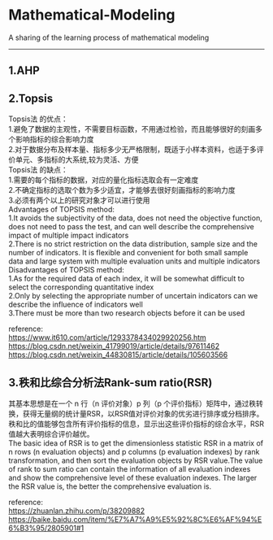 # Mathematical-Modeling

A sharing of the learning process of mathematical modeling

---

## 1.AHP


## 2.Topsis

Topsis法 的优点：<br/>
1.避免了数据的主观性，不需要目标函数，不用通过检验，而且能够很好的刻画多个影响指标的综合影响力度<br/>
2.对于数据分布及样本量、指标多少无严格限制，既适于小样本资料，也适于多评价单元、多指标的大系统,较为灵活、方便<br/>
Topsis法 的缺点：<br/>
1.需要的每个指标的数据，对应的量化指标选取会有一定难度<br/>
2.不确定指标的选取个数为多少适宜，才能够去很好刻画指标的影响力度<br/>
3.必须有两个以上的研究对象才可以进行使用<br/>
Advantages of TOPSIS method:<br/>
1.It avoids the subjectivity of the data, does not need the objective function, does not need to pass the test, and can well describe the comprehensive impact of multiple impact indicators<br/>
2.There is no strict restriction on the data distribution, sample size and the number of indicators. It is flexible and convenient for both small sample data and large system with multiple evaluation units and multiple indicators<br/>
Disadvantages of TOPSIS method:<br/>
1.As for the required data of each index, it will be somewhat difficult to select the corresponding quantitative index<br/>
2.Only by selecting the appropriate number of uncertain indicators can we describe the influence of indicators well<br/>
3.There must be more than two research objects before it can be used<br/>

reference:<br/>
https://www.it610.com/article/1293378434029920256.htm<br/>
https://blog.csdn.net/weixin_41799019/article/details/97611462<br/>
https://blog.csdn.net/weixin_44830815/article/details/105603566<br/>

## 3.秩和比综合分析法Rank-sum ratio(RSR)

其基本思想是在一个 n 行（n 评价对象）p 列（p 个评价指标）矩阵中，通过秩转换，获得无量纲的统计量RSR，以RSR值对评价对象的优劣进行排序或分档排序。秩和比的值能够包含所有评价指标的信息，显示出这些评价指标的综合水平，RSR值越大表明综合评价越优。<br/>
The basic idea of RSR is to get the dimensionless statistic RSR in a matrix of n rows (n evaluation objects) and p columns (p evaluation indexes) by rank transformation, and then sort the evaluation objects by RSR value.The value of rank to sum ratio can contain the information of all evaluation indexes and show the comprehensive level of these evaluation indexes. The larger the RSR value is, the better the comprehensive evaluation is.<br/>

reference:<br/>
https://zhuanlan.zhihu.com/p/38209882<br/>
https://baike.baidu.com/item/%E7%A7%A9%E5%92%8C%E6%AF%94%E6%B3%95/2805901#1<br/>
